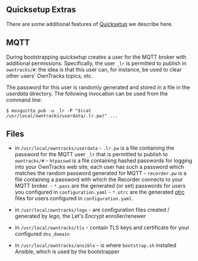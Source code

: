 ## Quicksetup Extras

There are some additional features of [Quicksetup](../guide/quicksetup.md) we describe here.

## MQTT

During bootstrapping _quicksetup_ creates a user for the MQTT broker with additional permissions. Specifically, the user `_lr` is permitted to publish in `owntracks/#`: the idea is that this user can, for instance, be used to clear other users' OwnTracks topics, etc.

The password for this user is randomly generated and stored in a file in the _userdata_ directory. The following invocation can be used from the command line:

```console
$ mosquitto_pub -u _lr -P "$(cat /usr/local/owntracks/userdata/.lr.pw)" ...
```

## Files

- in `/usr/local/owntracks/userdata`
      - `.lr.pw` is a file containing the password for the MQTT user `_lr` that is permitted to publish to `owntracks/#`
      - `htpasswd` is a file containing hashed passwords for logging into your OwnTracks web site; each user has such a password which matches the random password generated for MQTT
      - `recorder.pw` is a file containing a password with which the Recorder connects to your MQTT broker.
      - `*.pass` are the generated (or set) passwords for users you configured in `configuration.yaml`
      - `*.otrc` are the generated [otrc](remoteconfig.md) files for users configured in `configuration.yaml`.

- in `/usr/local/owntracks/lego`
      - are configuration files created / generated by _lego_, the Let's Encrypt enroller/renewer

- in `/usr/local/owntracks/tls`
      - contain TLS keys and certificate for your configured `dns_domain`
- in `/usr/local/owntracks/ansible`
      - is where `bootstrap.sh` installed Ansible, which is used by the bootstrapper
